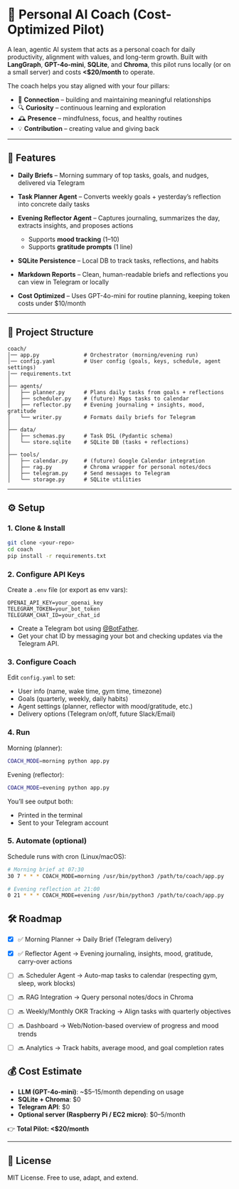 # 🤖 Personal AI Coach (Cost-Optimized Pilot)

A lean, agentic AI system that acts as a personal coach for daily productivity, alignment with values, and long-term growth.
Built with **LangGraph**, **GPT-4o-mini**, **SQLite**, and **Chroma**, this pilot runs locally (or on a small server) and costs **<\$20/month** to operate.

The coach helps you stay aligned with your four pillars:

* 🌉 **Connection** – building and maintaining meaningful relationships
* 🔍 **Curiosity** – continuous learning and exploration
* 🕰 **Presence** – mindfulness, focus, and healthy routines
* 💡 **Contribution** – creating value and giving back

---

## 🚀 Features

* **Daily Briefs** – Morning summary of top tasks, goals, and nudges, delivered via Telegram
* **Task Planner Agent** – Converts weekly goals + yesterday’s reflection into concrete daily tasks
* **Evening Reflector Agent** – Captures journaling, summarizes the day, extracts insights, and proposes actions

  * Supports **mood tracking** (1–10)
  * Supports **gratitude prompts** (1 line)
* **SQLite Persistence** – Local DB to track tasks, reflections, and habits
* **Markdown Reports** – Clean, human-readable briefs and reflections you can view in Telegram or locally
* **Cost Optimized** – Uses GPT-4o-mini for routine planning, keeping token costs under \$10/month

---

## 📂 Project Structure

```
coach/
│── app.py              # Orchestrator (morning/evening run)
│── config.yaml         # User config (goals, keys, schedule, agent settings)
│── requirements.txt
│
├── agents/
│   ├── planner.py      # Plans daily tasks from goals + reflections
│   ├── scheduler.py    # (future) Maps tasks to calendar
│   ├── reflector.py    # Evening journaling + insights, mood, gratitude
│   └── writer.py       # Formats daily briefs for Telegram
│
├── data/
│   ├── schemas.py      # Task DSL (Pydantic schema)
│   └── store.sqlite    # SQLite DB (tasks + reflections)
│
├── tools/
│   ├── calendar.py     # (future) Google Calendar integration
│   ├── rag.py          # Chroma wrapper for personal notes/docs
│   ├── telegram.py     # Send messages to Telegram
│   └── storage.py      # SQLite utilities
```

---

## ⚙️ Setup

### 1. Clone & Install

```bash
git clone <your-repo>
cd coach
pip install -r requirements.txt
```

### 2. Configure API Keys

Create a `.env` file (or export as env vars):

```dotenv
OPENAI_API_KEY=your_openai_key
TELEGRAM_TOKEN=your_bot_token
TELEGRAM_CHAT_ID=your_chat_id
```

* Create a Telegram bot using [@BotFather](https://t.me/BotFather).
* Get your chat ID by messaging your bot and checking updates via the Telegram API.

### 3. Configure Coach

Edit `config.yaml` to set:

* User info (name, wake time, gym time, timezone)
* Goals (quarterly, weekly, daily habits)
* Agent settings (planner, reflector with mood/gratitude, etc.)
* Delivery options (Telegram on/off, future Slack/Email)

### 4. Run

Morning (planner):

```bash
COACH_MODE=morning python app.py
```

Evening (reflector):

```bash
COACH_MODE=evening python app.py
```

You’ll see output both:

* Printed in the terminal
* Sent to your Telegram account

### 5. Automate (optional)

Schedule runs with cron (Linux/macOS):

```bash
# Morning brief at 07:30
30 7 * * * COACH_MODE=morning /usr/bin/python3 /path/to/coach/app.py

# Evening reflection at 21:00
0 21 * * * COACH_MODE=evening /usr/bin/python3 /path/to/coach/app.py
```

## 🛠 Roadmap

- [x] ✅ Morning Planner → Daily Brief (Telegram delivery)  
- [x] ✅ Reflector Agent → Evening journaling, insights, mood, gratitude, carry-over actions  
- [ ] 🔜 Scheduler Agent → Auto-map tasks to calendar (respecting gym, sleep, work blocks)  
- [ ] 🔜 RAG Integration → Query personal notes/docs in Chroma  
- [ ] 🔜 Weekly/Monthly OKR Tracking → Align tasks with quarterly objectives  
- [ ] 🔜 Dashboard → Web/Notion-based overview of progress and mood trends  
- [ ] 🔜 Analytics → Track habits, average mood, and goal completion rates  


## 💰 Cost Estimate

* **LLM (GPT-4o-mini)**: \~\$5–15/month depending on usage
* **SQLite + Chroma**: \$0
* **Telegram API**: \$0
* **Optional server (Raspberry Pi / EC2 micro)**: \$0–5/month

👉 **Total Pilot: <\$20/month**

---

## 📖 License

MIT License. Free to use, adapt, and extend.
